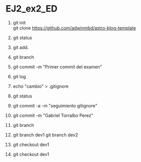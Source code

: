 # EJ2_ex2_ED

1. git init  
   git clone https://github.com/adwinmbd/astro-blog-template

2. git status
3. git add.
4. git branch
5. git commit -m "Primer commit del examen"
6. git log
7. echo "cambio" > .gitignore
8. git status
9. git commit -a -m "seguimiento gitignore"
10. git commit -m "Gabriel Torralbo Perez"
11. git branch
12. git branch dev1
    git branch dev2
13. git checkout dev1
14. git checkout dev1

